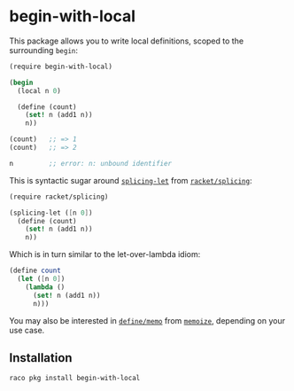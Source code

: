 # begin-with-local

This package allows you to write local definitions, scoped to the surrounding `begin`:

```scheme
(require begin-with-local)

(begin
  (local n 0)

  (define (count)
    (set! n (add1 n))
    n))

(count)   ;; => 1
(count)   ;; => 2

n         ;; error: n: unbound identifier
```

This is syntactic sugar around [`splicing-let`](https://docs.racket-lang.org/reference/splicing.html) from [`racket/splicing`](https://docs.racket-lang.org/reference/splicing.html):

```scheme
(require racket/splicing)

(splicing-let ([n 0])
  (define (count)
    (set! n (add1 n))
    n))
```

Which is in turn similar to the let-over-lambda idiom:

```scheme
(define count
  (let ([n 0])
    (lambda ()
      (set! n (add1 n))
      n)))
```

You may also be interested in [`define/memo`](https://docs.racket-lang.org/memoize/index.html#%28form._%28%28lib._memoize%2Fmain..rkt%29._define%2Fmemo%29%29) from [`memoize`](https://docs.racket-lang.org/memoize/index.html), depending
on your use case.

## Installation

```sh
raco pkg install begin-with-local
```
